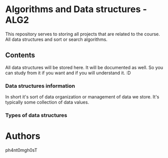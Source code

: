 # Algorithms and Data structures - ALG2
This repository serves to storing all projects that are related to the course. All data structures and sort or search algorithms.

## Contents
All data structures will be stored here. It will be documented as well. So you can study from it if you want and if you will understand it. :D

### Data structures information
In short it's sort of data organization or management of data we store. It's typically some collection of data values.

### Types of data structures


# Authors
ph4nt0mgh0sT

